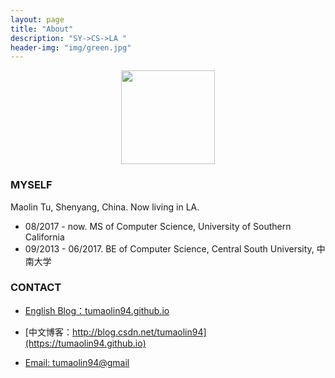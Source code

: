 ```yaml
---
layout: page
title: "About"
description: "SY->CS->LA "
header-img: "img/green.jpg"
---
```


<div align=center><img width="150" height="150" src="https://raw.githubusercontent.com/tumaolin94/tumaolin94.github.io/master/img/tu2.jpg"/></div>



### MYSELF

Maolin Tu, Shenyang, China. Now living in LA. 

- 08/2017 - now. MS of Computer Science, University of Southern California 
- 09/2013 - 06/2017. BE of Computer Science, Central South University, 中南大学 



### CONTACT

- [English Blog：tumaolin94.github.io](https://tumaolin94.github.io)

- [中文博客：http://blog.csdn.net/tumaolin94](https://tumaolin94.github.io)

- [Email: tumaolin94@gmail](tumaolin94@gmail.com)

